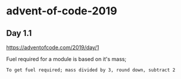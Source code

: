 # advent-of-code-2019

## Day 1.1
https://adventofcode.com/2019/day/1

Fuel required for a module is based on it's mass; 

    To get fuel required; mass divided by 3, round down, subtract 2